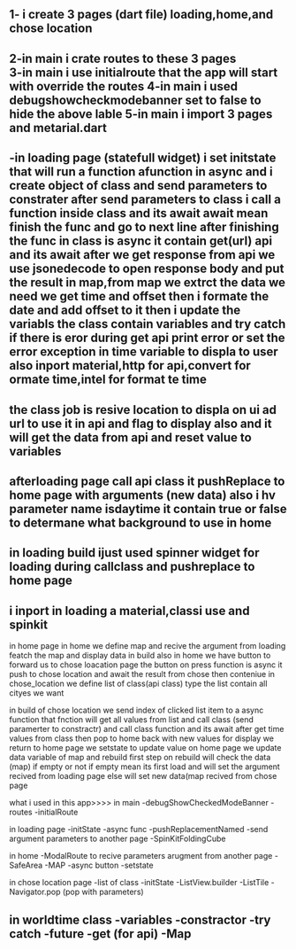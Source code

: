 1- i create 3 pages (dart file) loading,home,and chose location
------------
2-in main i crate routes to these 3 pages  
3-in main i use initialroute that the app will start with override the routes
4-in main i used debugshowcheckmodebanner set to false to hide the above lable
5-in main i import 3 pages and metarial.dart
---------
-in loading page (statefull widget) i set initstate that will run a function
afunction in async and i create object of class and send parameters to constrater
after send parameters to class i call a function inside class and its await
await mean finish the func and go to next line after finishing
the func in class is async it contain get(url) api and its await
after we get response from api we use jsonedecode to open response body and
put the result in map,from map we extrct the data we need we get time and offset
then i formate the date and add offset to it
then i update the variabls
the class contain variables and try catch
if there is eror during get api print error or set the error exception in time variable
to displa to user
also inport material,http for api,convert for ormate time,intel for format te time
----
the class job is resive location to displa on ui ad url to use it in api and flag to display also
and it will get the data from api and reset value to variables
------
afterloading page call api class
it pushReplace to home page with arguments (new data)
also i hv parameter name isdaytime it contain true or false to determane what background to use in home
----
in loading build ijust used spinner widget for loading during callclass and pushreplace to home page
-----------
i inport in loading a material,classi use and spinkit
-----------------------------
in home page
in home we define map
and recive the argument from loading
featch the map and display data in build
also in home we have button to forward us to chose loacation page
the button on press function is async
it push to chose location and await the result from chose then conteniue
in chose_location we define list of class(api class) type the list contain all cityes we want

in build of chose location we send index of clicked list item to a async function
that fnction will get all values from list and call class (send paramerter to constractr)
and call class function and its await after get time values from class then pop to home back
with new values for display
we return to home page
we setstate to update value on home page we update data variable of map
and rebuild first step on rebuild will check the data (map) if empty or not if empty mean its first load and will set the argument recived from loading page else will set new data(map recived from chose page 

what i used in this app>>>>
in main 
-debugShowCheckedModeBanner
-routes
-initialRoute

in loading page 
-initState
-async func
-pushReplacementNamed
-send argument parameters to another page 
-SpinKitFoldingCube

in home 
-ModalRoute to recive parameters arugment from another page 
-SafeArea
-MAP
-async button
-setstate

in chose location page 
-list of class
-initState
-ListView.builder
-ListTile
-Navigator.pop (pop with parameters)

in worldtime class
-variables
-constractor
-try catch
-future
-get (for api)
-Map
-
